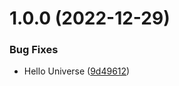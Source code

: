 # 1.0.0 (2022-12-29)


### Bug Fixes

* Hello Universe ([9d49612](https://github.com/spectrocloud/hello-universe-db/commit/9d496127a9b9bd4687be6740806cd971ae544f2f))
